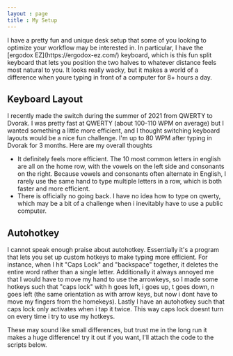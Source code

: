 ```yaml
---
layout : page
title : My Setup
---
```


<p class="message">
  I have a pretty fun and unique desk setup that some of you looking to optimize your workflow may be interested in. In particular, I have the [ergodox EZ](https://ergodox-ez.com/) keyboard, which is this fun split keyboard that lets you position the two halves to whatever distance feels most natural to you. It looks really wacky, but it makes a world of a difference when youre typing in front of a computer for 8+ hours a day.

</p>

## Keyboard Layout

I recently made the switch during the summer of 2021 from QWERTY to Dvorak. I was pretty fast at QWERTY (about 100-110 WPM on average) but I wanted something a little more efficient, and I thought switching keyboard layouts would be a nice fun challenge.
I'm up to 80 WPM after typing in Dvorak for 3 months. Here are my overall thoughts

* It definitely feels more efficient. The 10 most common letters in english are all on the home row, with the vowels on the left side and consonants on the right. Because vowels and consonants often alternate in English, I rarely use the same hand to type multiple letters in a row, which is both faster and more efficient.  
* There is officially no going back. I have no idea how to type on qwerty, which may be a bit of a challenge when i inevitably have to use a public computer.


## Autohotkey

I cannot speak enough praise about autohotkey. Essentially it's a program that lets you set up custom hotkeys to make typing more efficient. For instance, when I hit "Caps Lock" and "backspace" together, it deletes the entire word rather than a single letter. Additionally it always annoyed me that I would have to move my hand to use the arrowkeys, so I made some hotkeys such that "caps lock" with h goes left, i goes up, t goes down, n goes left (the same orientation as with arrow keys, but now i dont have to move my fingers from the homekeys).
Lastly I have an autohotkey such that caps lock only activates when i tap it twice. This way caps lock doesnt turn on every time i try to use my hotkeys.

These may sound like small differences, but trust me in the long run it makes a huge difference! try it out if you want, I'll attach the code to the scripts below.  
